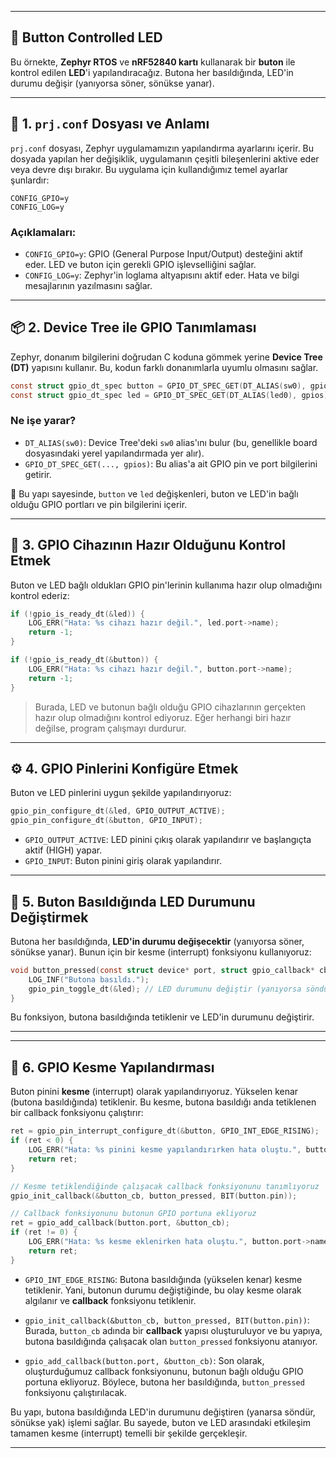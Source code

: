 
---

## 🔘 Button Controlled LED 

Bu örnekte, **Zephyr RTOS** ve **nRF52840 kartı** kullanarak bir **buton** ile kontrol edilen **LED**'i yapılandıracağız. Butona her basıldığında, LED'in durumu değişir (yanıyorsa söner, sönükse yanar). 

---

## 🧾 1. `prj.conf` Dosyası ve Anlamı

`prj.conf` dosyası, Zephyr uygulamamızın yapılandırma ayarlarını içerir. Bu dosyada yapılan her değişiklik, uygulamanın çeşitli bileşenlerini aktive eder veya devre dışı bırakır. Bu uygulama için kullandığımız temel ayarlar şunlardır:

```plaintext
CONFIG_GPIO=y
CONFIG_LOG=y
```

### Açıklamaları:

- `CONFIG_GPIO=y`: GPIO (General Purpose Input/Output) desteğini aktif eder. LED ve buton için gerekli GPIO işlevselliğini sağlar.
- `CONFIG_LOG=y`: Zephyr'in loglama altyapısını aktif eder. Hata ve bilgi mesajlarının yazılmasını sağlar.

---

## 📦 2. Device Tree ile GPIO Tanımlaması

Zephyr, donanım bilgilerini doğrudan C koduna gömmek yerine **Device Tree (DT)** yapısını kullanır. Bu, kodun farklı donanımlarla uyumlu olmasını sağlar.

```c
const struct gpio_dt_spec button = GPIO_DT_SPEC_GET(DT_ALIAS(sw0), gpios);
const struct gpio_dt_spec led = GPIO_DT_SPEC_GET(DT_ALIAS(led0), gpios);
```

### Ne işe yarar?

- `DT_ALIAS(sw0)`: Device Tree'deki `sw0` alias'ını bulur (bu, genellikle board dosyasındaki yerel yapılandırmada yer alır).
- `GPIO_DT_SPEC_GET(..., gpios)`: Bu alias'a ait GPIO pin ve port bilgilerini getirir.

📌 Bu yapı sayesinde, `button` ve `led` değişkenleri, buton ve LED'in bağlı olduğu GPIO portları ve pin bilgilerini içerir.

---

## 🧠 3. GPIO Cihazının Hazır Olduğunu Kontrol Etmek

Buton ve LED bağlı oldukları GPIO pin'lerinin kullanıma hazır olup olmadığını kontrol ederiz:

```c
if (!gpio_is_ready_dt(&led)) {
    LOG_ERR("Hata: %s cihazı hazır değil.", led.port->name);
    return -1;
}

if (!gpio_is_ready_dt(&button)) {
    LOG_ERR("Hata: %s cihazı hazır değil.", button.port->name);
    return -1;
}
```

> Burada, LED ve butonun bağlı olduğu GPIO cihazlarının gerçekten hazır olup olmadığını kontrol ediyoruz. Eğer herhangi biri hazır değilse, program çalışmayı durdurur.

---

## ⚙️ 4. GPIO Pinlerini Konfigüre Etmek

Buton ve LED pinlerini uygun şekilde yapılandırıyoruz:

```c
gpio_pin_configure_dt(&led, GPIO_OUTPUT_ACTIVE);
gpio_pin_configure_dt(&button, GPIO_INPUT);
```

- `GPIO_OUTPUT_ACTIVE`: LED pinini çıkış olarak yapılandırır ve başlangıçta aktif (HIGH) yapar.
- `GPIO_INPUT`: Buton pinini giriş olarak yapılandırır.

---

## 🔔 5. Buton Basıldığında LED Durumunu Değiştirmek

Butona her basıldığında, **LED'in durumu değişecektir** (yanıyorsa söner, sönükse yanar). Bunun için bir kesme (interrupt) fonksiyonu kullanıyoruz:

```c
void button_pressed(const struct device* port, struct gpio_callback* cb, gpio_port_pins_t pins) {
    LOG_INF("Butona basıldı.");
    gpio_pin_toggle_dt(&led); // LED durumunu değiştir (yanıyorsa söndür, sönükse yak)
}
```

Bu fonksiyon, butona basıldığında tetiklenir ve LED'in durumunu değiştirir.

---



---

## 🧩 6. GPIO Kesme Yapılandırması

Buton pinini **kesme** (interrupt) olarak yapılandırıyoruz. Yükselen kenar (butona basıldığında) tetiklenir. Bu kesme, butona basıldığı anda tetiklenen bir callback fonksiyonu çalıştırır:

```c
ret = gpio_pin_interrupt_configure_dt(&button, GPIO_INT_EDGE_RISING);
if (ret < 0) {
    LOG_ERR("Hata: %s pinini kesme yapılandırırken hata oluştu.", button.port->name);
    return ret;
}

// Kesme tetiklendiğinde çalışacak callback fonksiyonunu tanımlıyoruz
gpio_init_callback(&button_cb, button_pressed, BIT(button.pin));

// Callback fonksiyonunu butonun GPIO portuna ekliyoruz
ret = gpio_add_callback(button.port, &button_cb);
if (ret != 0) {
    LOG_ERR("Hata: %s kesme eklenirken hata oluştu.", button.port->name);
    return ret;
}
```

- `GPIO_INT_EDGE_RISING`: Butona basıldığında (yükselen kenar) kesme tetiklenir. Yani, butonun durumu değiştiğinde, bu olay kesme olarak algılanır ve **callback** fonksiyonu tetiklenir.

- `gpio_init_callback(&button_cb, button_pressed, BIT(button.pin))`: Burada, `button_cb` adında bir **callback** yapısı oluşturuluyor ve bu yapıya, butona basıldığında çalışacak olan `button_pressed` fonksiyonu atanıyor.

- `gpio_add_callback(button.port, &button_cb)`: Son olarak, oluşturduğumuz callback fonksiyonunu, butonun bağlı olduğu GPIO portuna ekliyoruz. Böylece, butona her basıldığında, `button_pressed` fonksiyonu çalıştırılacak.

Bu yapı, butona basıldığında LED'in durumunu değiştiren (yanarsa söndür, sönükse yak) işlemi sağlar. Bu sayede, buton ve LED arasındaki etkileşim tamamen kesme (interrupt) temelli bir şekilde gerçekleşir.

--- 
